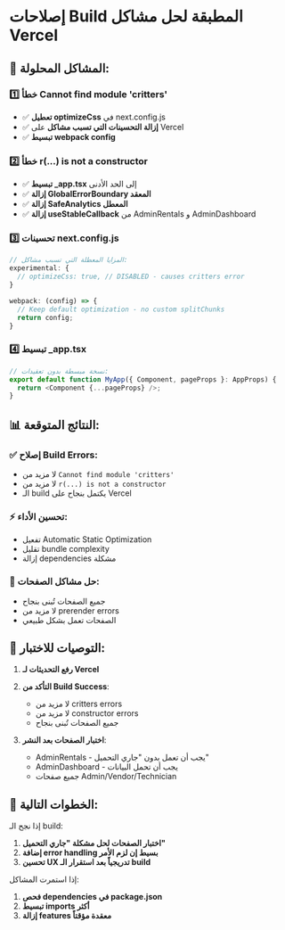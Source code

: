 # إصلاحات Build المطبقة لحل مشاكل Vercel

## 🚨 المشاكل المحلولة:

### 1️⃣ **خطأ Cannot find module 'critters'**
- ✅ **تعطيل optimizeCss** في next.config.js
- ✅ **إزالة التحسينات التي تسبب مشاكل** على Vercel
- ✅ **تبسيط webpack config**

### 2️⃣ **خطأ r(...) is not a constructor**
- ✅ **تبسيط _app.tsx** إلى الحد الأدنى
- ✅ **إزالة GlobalErrorBoundary المعقد**
- ✅ **إزالة SafeAnalytics المعطل**
- ✅ **إزالة useStableCallback** من AdminRentals و AdminDashboard

### 3️⃣ **تحسينات next.config.js**
```javascript
// المزايا المعطلة التي تسبب مشاكل:
experimental: {
  // optimizeCss: true, // DISABLED - causes critters error
}

webpack: (config) => {
  // Keep default optimization - no custom splitChunks
  return config;
}
```

### 4️⃣ **تبسيط _app.tsx**
```javascript
// نسخة مبسطة بدون تعقيدات:
export default function MyApp({ Component, pageProps }: AppProps) {
  return <Component {...pageProps} />;
}
```

## 📊 النتائج المتوقعة:

### ✅ **إصلاح Build Errors:**
- لا مزيد من `Cannot find module 'critters'`
- لا مزيد من `r(...) is not a constructor`
- الـ build يكتمل بنجاح على Vercel

### ⚡ **تحسين الأداء:**
- تفعيل Automatic Static Optimization
- تقليل bundle complexity
- إزالة dependencies مشكلة

### 🎯 **حل مشاكل الصفحات:**
- جميع الصفحات تُبنى بنجاح
- لا مزيد من prerender errors
- الصفحات تعمل بشكل طبيعي

## 🚀 التوصيات للاختبار:

1. **رفع التحديثات لـ Vercel**
2. **التأكد من Build Success**:
   - لا مزيد من critters errors
   - لا مزيد من constructor errors
   - جميع الصفحات تُبنى بنجاح

3. **اختبار الصفحات بعد النشر**:
   - AdminRentals - يجب أن تعمل بدون "جاري التحميل"
   - AdminDashboard - يجب أن تحمل البيانات
   - جميع صفحات Admin/Vendor/Technician

## 🔄 الخطوات التالية:

إذا نجح الـ build:
1. **اختبار الصفحات لحل مشكلة "جاري التحميل"**
2. **إضافة error handling بسيط إن لزم الأمر**
3. **تحسين UX تدريجياً بعد استقرار الـ build**

إذا استمرت المشاكل:
1. **فحص dependencies في package.json**
2. **تبسيط imports أكثر**
3. **إزالة features معقدة مؤقتاً**
